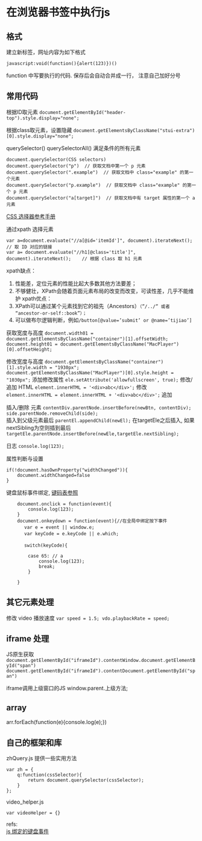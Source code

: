 # 在浏览器书签中执行js

## 格式
建立新标签，网址内容为如下格式

`javascript:void(function(){alert(123)})()`

function 中写要执行的代码.  保存后会自动合并成一行， 注意自己加好分号

## 常用代码
根据ID取元素
`document.getElementById("header-top").style.display="none";`

根据class取元素，设置隐藏
`document.getElementsByClassName("stui-extra")[0].style.display="none";`

querySelector()
querySelectorAll()  满足条件的所有元素
```
document.querySelector(CSS selectors)
document.querySelector("p")  // 获取文档中第一个 p 元素
document.querySelector(".example")  // 获取文档中 class="example" 的第一个元素
document.querySelector("p.example")  // 获取文档中 class="example" 的第一个 p 元素
document.querySelector("a[target]")  // 获取文档中有 target 属性的第一个 a 元素
```
[CSS 选择器参考手册](https://www.w3school.com.cn/cssref/css_selectors.asp)  

通过xpath 选择元素
```
var a=document.evaluate("//a[@id='itemId']", document).iterateNext();        // 取 ID 对应的链接
var a= document.evaluate("//h1[@class='title']", document).iterateNext();    // 根据 class 取 h1 元素
```
xpath缺点：
1. 性能差，定位元素的性能比起大多数其他方法要差；
2. 不够健壮，XPath会随着页面元素布局的改变而改变，可读性差，几乎不能维护
xpath优点：
1. XPath可以通过某个元素找到它的祖先（Ancestors）`（”/../” 或者 “ancestor-or-self::book”）；`
2. 可以做布尔逻辑判断，例如`/button[@value=’submit’ or @name=’tijiao’]`

获取宽度与高度
`document.width01 = document.getElementsByClassName("container")[1].offsetWidth;`
`document.height01 = document.getElementsByClassName("MacPlayer")[0].offsetHeight;`

修改宽度与高度
`document.getElementsByClassName("container")[1].style.width = "1930px";`
`document.getElementsByClassName("MacPlayer")[0].style.height = "1030px";`
添加修改属性
`ele.setAttribute('allowfullscreen', true);`
修改/追加 HTML
`element.innerHTML = '<div>abc</div>';`    修改  
`element.innerHTML = element.innerHTML + '<div>abc</div>';`    追加  

插入/删除 元素
`contentDiv.parentNode.insertBefore(newBtn, contentDiv);`  
`side.parentNode.removeChild(side);`  
插入到父级元素最后
`parentEl.appendChild(newEl);`
在targetEle之后插入, 如果nextSibling为空则插到最后
`targetEle.parentNode.insertBefore(newEle,targetEle.nextSibling);`

日志
`console.log(123);`

属性判断与设置
```
if(!document.hasOwnProperty("widthChanged")){
    document.widthChanged=false
}
```

键盘鼠标事件绑定, [键码表参照][1] 
```
    document.onclick = function(event){
        console.log(123);
    }
    document.onkeydown = function(event){//在全局中绑定按下事件
　　　　var e = event || window.e;
　　　　var keyCode = e.keyCode || e.which;

　　　　switch(keyCode){

        case 65: // a
            console.log(123);
            break;
        }

    }
```
## 其它元素处理
修改 video 播放速度
`var speed = 1.5; vdo.playbackRate = speed;`

## iframe 处理
JS原生获取
`document.getElementById("iframeId").contentWindow.document.getElementById("span")`
`document.getElementById("iframeId").contentDocument.getElementById("span")`

iframe调用上级窗口的JS
window.parent.上级方法;

## array 
arr.forEach(function(e){console.log(e);})

## 自己的框架和库 
zhQuery.js
提供一些实用方法
```
var zh = {
    q:function(cssSelector){
        return document.querySelector(cssSelector);
    }
};
```

video_helper.js
```
var videoHelper = {}
```




refs:  
[js 绑定的键盘事件][1]  


[1]: https://www.cnblogs.com/chenyudi/p/11187218.html